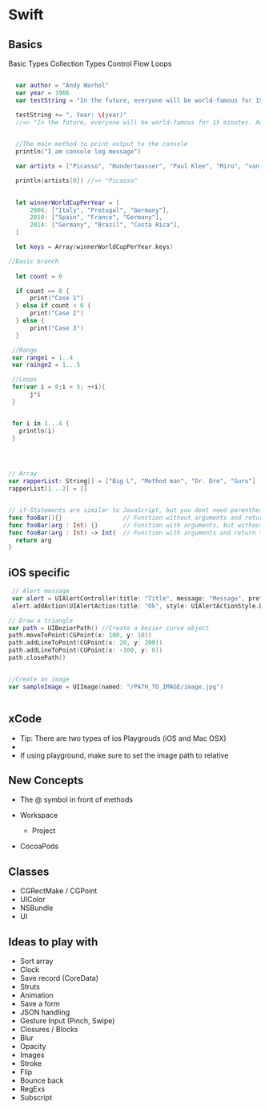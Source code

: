 # Swift

## Basics


Basic Types
Collection Types
Control Flow
Loops


```Swift

  var author = "Andy Warhol"
  var year = 1966
  var testString = "In the future, everyone will be world-famous for 15 minutes. Author: \(author)"

  testString += ", Year: \(year)"
  //=> "In the future, everyone will be world-famous for 15 minutes. Author: Andy Warhol, Year: 1966"
  

  //The main method to print output to the console
  println("I am console log message")

  var artists = ["Picasso", "Hundertwasser", "Paul Klee", "Miro", "van Gogh"];

  println(artists[0]) //=> "Picasso"

  
  let winnerWorldCupPerYear = [
      2006: ["Italy", "Protugal", "Germany"],
      2010: ["Spain", "France", "Germany"],
      2014: ["Germany", "Brazil", "Costa Rica"],
  ]

  let keys = Array(winnerWorldCupPerYear.keys)

//Basic branch
  
  let count = 0

  if count == 0 {
      print("Case 1")
  } else if count < 0 {
      print("Case 2")
  } else {
      print("Case 3")
  }

 //Range
 var range1 = 1..4
 var rainge2 = 1...5

 //Loops
 for(var i = 0;i < 5; ++i){
      j*i
 }


 for i in 1...4 {
   println(i)
 }




// Array
var rapperList: String[] = ["Big L", "Method man", "Dr. Dre", "Guru"]
rapperList[1...2] = []


// if-Statements are similar to JavaScript, but you dont need parenthesis
func fooBar(){}                 // Function without arguments and return type
func fooBar(arg : Int) {}       // Function with arguments, but without return type
func fooBar(arg : Int) -> Int{  // Function with arguments and return type
  return arg
} 


```


## iOS specific
```Swift
 // Alert message
 var alert = UIAlertController(title: "Title", message: "Message", preferredStyle: UIAlertControllerStyle.Alert)
 alert.addAction(UIAlertAction(title: "Ok", style: UIAlertActionStyle.Default, handler: nil))

// Draw a triangle
var path = UIBezierPath() //Create a bezier curve object
path.moveToPoint(CGPoint(x: 100, y: 10))
path.addLineToPoint(CGPoint(x: 20, y: 200))
path.addLineToPoint(CGPoint(x: -100, y: 0))
path.closePath()


//Create an image
var sampleImage = UIImage(named: "/PATH_TO_IMAGE/image.jpg")



```

## xCode
* Tip: There are two types of ios Playgrouds (iOS and Mac OSX)
* 
* If using playground, make sure to set the image path to relative

## New Concepts
  * The @ symbol in front of methods
  
  * Workspace
    * Project
  * CocoaPods


## Classes
  * CGRectMake / CGPoint
  * UIColor
  * NSBundle
  * UI

## Ideas to play with
* Sort array
* Clock
* Save record (CoreData)
* Struts
* Animation
* Save a form
* JSON handling
* Gesture Input (Pinch, Swipe)
* Closures / Blocks
* Blur
* Opacity
* Images
* Stroke
* Flip
* Bounce back
* RegExs
* Subscript




